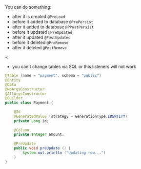 You can do something:
- after it is created `@PreLoad`
- before it added to database `@PrePersist`
- after it added to database `@PPostPersist`
- before it updated `@PreUpdated`
- after it updated `@PostUpdated`
- before it deleted `@PreRemove`
- after it deleted `@PostRemove`

-:
 - you can't change tables via SQL or this listeners will not work

```JAVA
@Table (name = "payment", schema = "public")
@Entity
@Data
@NoArgsConstructor
@AllArgsConstructor
@Builder
public class Payment {
    
    @Id
    @GeneratedValue (strategy = GenerationType.IDENTITY)
    private Long id;
    
    @Column
    private Integer amount;
      
    @PreUpdate
    public void preUpdate () {
        System.out.println ("Updating row...")
    }
}
```